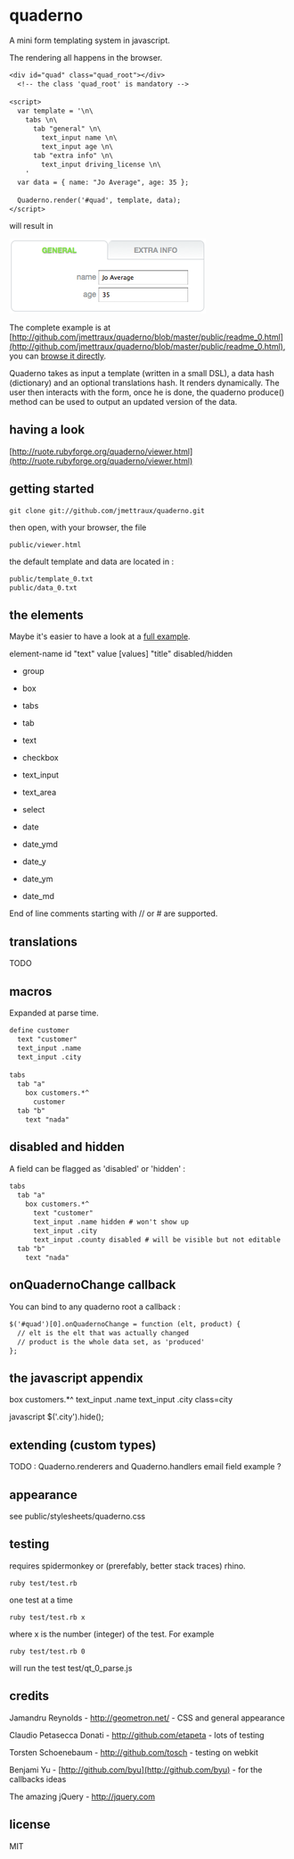 
# quaderno

A mini form templating system in javascript.

The rendering all happens in the browser.

    <div id="quad" class="quad_root"></div>
      <!-- the class 'quad_root' is mandatory -->

    <script>
      var template = '\n\
        tabs \n\
          tab "general" \n\
            text_input name \n\
            text_input age \n\
          tab "extra info" \n\
            text_input driving_license \n\
        '
      var data = { name: "Jo Average", age: 35 };

      Quaderno.render('#quad', template, data);
    </script>

will result in

<img src="http://github.com/jmettraux/quaderno/raw/master/doc/quaderno_0.png"/>

The complete example is at [http://github.com/jmettraux/quaderno/blob/master/public/readme_0.html](http://github.com/jmettraux/quaderno/blob/master/public/readme_0.html), you can [browse it directly](http://ruote.rubyforge.org/quaderno/readme_0.html).

Quaderno takes as input a template (written in a small DSL), a data hash (dictionary) and an optional translations hash. It renders dynamically. The user then interacts with the form, once he is done, the quaderno produce() method can be used to output an updated version of the data.


## having a look

[http://ruote.rubyforge.org/quaderno/viewer.html](http://ruote.rubyforge.org/quaderno/viewer.html)


## getting started

    git clone git://github.com/jmettraux/quaderno.git

then open, with your browser, the file

    public/viewer.html

the default template and data are located in :

    public/template_0.txt
    public/data_0.txt


## the elements

Maybe it's easier to have a look at a [full example](http://ruote.rubyforge.org/quaderno/viewer.html?translations=true&sample=9).

element-name id "text" value [values] "title" disabled/hidden

* group
* box
* tabs
* tab
* text

* checkbox
* text_input
* text_area
* select

* date
* date_ymd
* date_y
* date_ym
* date_md

End of line comments starting with // or # are supported.


## translations

TODO


## macros

Expanded at parse time.

    define customer
      text "customer"
      text_input .name
      text_input .city
    
    tabs
      tab "a"
        box customers.*^
          customer
      tab "b"
        text "nada"


## disabled and hidden

A field can be flagged as 'disabled' or 'hidden' :

    tabs
      tab "a"
        box customers.*^
          text "customer"
          text_input .name hidden # won't show up
          text_input .city
          text_input .county disabled # will be visible but not editable
      tab "b"
        text "nada"


## onQuadernoChange callback

You can bind to any quaderno root a callback :

    $('#quad')[0].onQuadernoChange = function (elt, product) {
      // elt is the elt that was actually changed
      // product is the whole data set, as 'produced'
    };


## the javascript appendix

  box customers.*^
    text_input .name
    text_input .city class=city

  javascript
    $('.city').hide();


## extending (custom types)

TODO : Quaderno.renderers and Quaderno.handlers
       email field example ?


## appearance

see public/stylesheets/quaderno.css


## testing

requires spidermonkey or (prerefably, better stack traces) rhino.

    ruby test/test.rb

one test at a time

    ruby test/test.rb x

where x is the number (integer) of the test. For example

    ruby test/test.rb 0

will run the test test/qt_0_parse.js


## credits

Jamandru Reynolds - <a href="http://geometron.net">http://geometron.net/</a> - CSS and general appearance

Claudio Petasecca Donati - <a href="http://github.com/etapeta">http://github.com/etapeta</a> - lots of testing

Torsten Schoenebaum - <a href="http://github.com/tosch">http://github.com/tosch</a> - testing on webkit

Benjami Yu - [http://github.com/byu](http://github.com/byu) - for the callbacks ideas

The amazing jQuery - <a href="http://jquery.com/">http://jquery.com</a>


## license

MIT

